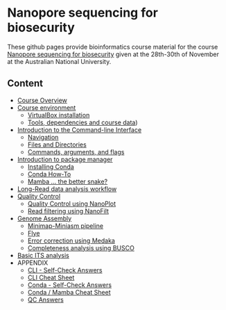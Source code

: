 # Nanopore sequencing for biosecurity

These github pages provide bioinformatics course material for the course [Nanopore sequencing for biosecurity](https://cba.anu.edu.au/news-events/events/nanopore-sequencing-biosecurity) given
at the 28th-30th of November at the Australian National University.

## Content
 * [Course Overview](OVER.md)
 * [Course environment](ENV.md)
   * [VirtualBox installation](VM.md)
   * [Tools, dependencies and course data](DATA.md))
 * [Introduction to the Command-line Interface](INTRO_1.md)
   * [Navigation](INTRO_2.md)
   * [Files and Directories](INTRO_3.md)
   * [Commands, arguments, and flags](INTRO_4.md)
 * [Introduction to package manager](CONDA_1.md)
   * [Installing Conda](CONDA_2.md)
   * [Conda How-To](CONDA_3.md)
   * [Mamba ... the better snake?](Conda_4.md)
 * [Long-Read data analysis workflow](OVER_1.md)
 * [Quality Control](QC.md)
   * [Quality Control using NanoPlot](QC_N.md)
   * [Read filtering using NanoFilt](QC_F.md)
 * [Genome Assembly](ASS.md)
   * [Minimap-Miniasm pipeline](ASS_M.md)
   * [Flye](ASS_F.md)
   * [Error correction using Medaka](ERR_M.md)
   * [Completeness analysis using BUSCO](BUSC.md)
 * [Basic ITS analysis](ITS.md)
 * APPENDIX
   * [CLI - Self-Check Answers](INTRO-ANS.md)
   * [CLI Cheat Sheet](CLI-CS.md)
   * [Conda - Self-Check Answers](CONDA-ANS.md)
   * [Conda / Mamba Cheat Sheet](CON-CS.md)
   * [QC Answers](QC_ANS.md)

